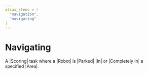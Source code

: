 ```yaml
---
alias_stems = [
  "navigation",
  "navigating"
]
---
```

# Navigating

A |Scoring| task where a |Robot| is |Parked| |In| or |Completely In| a specified
|Area|.
